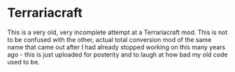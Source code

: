 # Terrariacraft

This is a very old, very incomplete attempt at a Terrariacraft mod. This is not to be confused with the other, actual total conversion mod of the same name that came out after I had already stopped working on this many years ago - this is just uploaded for posterity and to laugh at how bad my old code used to be.